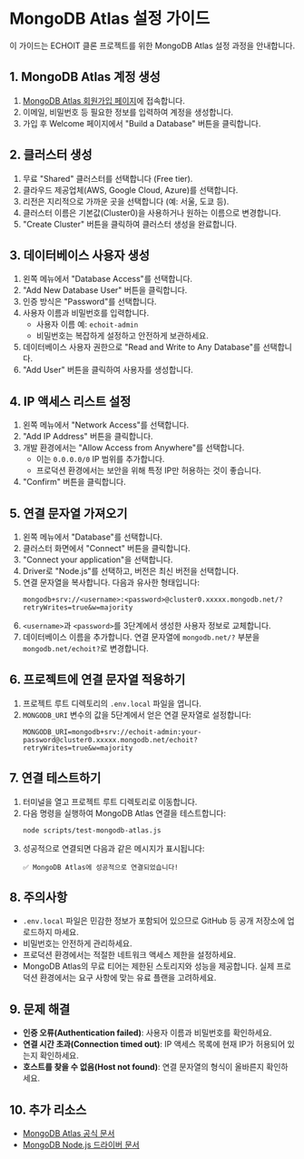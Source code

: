 # MongoDB Atlas 설정 가이드

이 가이드는 ECHOIT 클론 프로젝트를 위한 MongoDB Atlas 설정 과정을 안내합니다.

## 1. MongoDB Atlas 계정 생성

1. [MongoDB Atlas 회원가입 페이지](https://www.mongodb.com/cloud/atlas/register)에 접속합니다.
2. 이메일, 비밀번호 등 필요한 정보를 입력하여 계정을 생성합니다.
3. 가입 후 Welcome 페이지에서 "Build a Database" 버튼을 클릭합니다.

## 2. 클러스터 생성

1. 무료 "Shared" 클러스터를 선택합니다 (Free tier).
2. 클라우드 제공업체(AWS, Google Cloud, Azure)를 선택합니다.
3. 리전은 지리적으로 가까운 곳을 선택합니다 (예: 서울, 도쿄 등).
4. 클러스터 이름은 기본값(Cluster0)을 사용하거나 원하는 이름으로 변경합니다.
5. "Create Cluster" 버튼을 클릭하여 클러스터 생성을 완료합니다.

## 3. 데이터베이스 사용자 생성

1. 왼쪽 메뉴에서 "Database Access"를 선택합니다.
2. "Add New Database User" 버튼을 클릭합니다.
3. 인증 방식은 "Password"를 선택합니다.
4. 사용자 이름과 비밀번호를 입력합니다.
   - 사용자 이름 예: `echoit-admin`
   - 비밀번호는 복잡하게 설정하고 안전하게 보관하세요.
5. 데이터베이스 사용자 권한으로 "Read and Write to Any Database"를 선택합니다.
6. "Add User" 버튼을 클릭하여 사용자를 생성합니다.

## 4. IP 액세스 리스트 설정

1. 왼쪽 메뉴에서 "Network Access"를 선택합니다.
2. "Add IP Address" 버튼을 클릭합니다.
3. 개발 환경에서는 "Allow Access from Anywhere"를 선택합니다.
   - 이는 `0.0.0.0/0` IP 범위를 추가합니다.
   - 프로덕션 환경에서는 보안을 위해 특정 IP만 허용하는 것이 좋습니다.
4. "Confirm" 버튼을 클릭합니다.

## 5. 연결 문자열 가져오기

1. 왼쪽 메뉴에서 "Database"를 선택합니다.
2. 클러스터 화면에서 "Connect" 버튼을 클릭합니다.
3. "Connect your application"을 선택합니다.
4. Driver로 "Node.js"를 선택하고, 버전은 최신 버전을 선택합니다.
5. 연결 문자열을 복사합니다. 다음과 유사한 형태입니다:
   ```
   mongodb+srv://<username>:<password>@cluster0.xxxxx.mongodb.net/?retryWrites=true&w=majority
   ```
6. `<username>`과 `<password>`를 3단계에서 생성한 사용자 정보로 교체합니다.
7. 데이터베이스 이름을 추가합니다. 연결 문자열에 `mongodb.net/?` 부분을 `mongodb.net/echoit?`로 변경합니다.

## 6. 프로젝트에 연결 문자열 적용하기

1. 프로젝트 루트 디렉토리의 `.env.local` 파일을 엽니다.
2. `MONGODB_URI` 변수의 값을 5단계에서 얻은 연결 문자열로 설정합니다:
   ```
   MONGODB_URI=mongodb+srv://echoit-admin:your-password@cluster0.xxxxx.mongodb.net/echoit?retryWrites=true&w=majority
   ```

## 7. 연결 테스트하기

1. 터미널을 열고 프로젝트 루트 디렉토리로 이동합니다.
2. 다음 명령을 실행하여 MongoDB Atlas 연결을 테스트합니다:
   ```
   node scripts/test-mongodb-atlas.js
   ```
3. 성공적으로 연결되면 다음과 같은 메시지가 표시됩니다:
   ```
   ✅ MongoDB Atlas에 성공적으로 연결되었습니다!
   ```

## 8. 주의사항

- `.env.local` 파일은 민감한 정보가 포함되어 있으므로 GitHub 등 공개 저장소에 업로드하지 마세요.
- 비밀번호는 안전하게 관리하세요.
- 프로덕션 환경에서는 적절한 네트워크 액세스 제한을 설정하세요.
- MongoDB Atlas의 무료 티어는 제한된 스토리지와 성능을 제공합니다. 실제 프로덕션 환경에서는 요구 사항에 맞는 유료 플랜을 고려하세요.

## 9. 문제 해결

- **인증 오류(Authentication failed)**: 사용자 이름과 비밀번호를 확인하세요.
- **연결 시간 초과(Connection timed out)**: IP 액세스 목록에 현재 IP가 허용되어 있는지 확인하세요.
- **호스트를 찾을 수 없음(Host not found)**: 연결 문자열의 형식이 올바른지 확인하세요.

## 10. 추가 리소스

- [MongoDB Atlas 공식 문서](https://docs.atlas.mongodb.com/)
- [MongoDB Node.js 드라이버 문서](https://docs.mongodb.com/drivers/node/)

